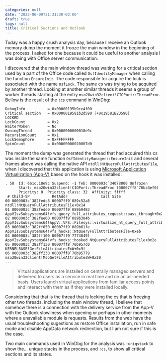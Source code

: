 ```yaml
---
categories: null
date: '2023-06-09T21:31:30-03:00'
draft: true
tags: null
title: Critical Sections and Outlook
---
```


Today was a happy crush analysis day, because I receive an Outlook memory dump the moment it frooze the main window in the beginning of the process. I asked for one because it could be useful to another analysis I was doing with Office server communication.

I discovered that the main window thread was waiting for a critical section used by a part of the Office code called `OsfIdentityManager` when calling the function `EnsureInit`. The code responsible for acquire the lock is associated with the name `OsfLock`. The same cs was trying to be acquired by another thread. Looking at another similar threads it seems a group of worker threads starting at the entry `mso20win32client!CIOPort::ThreadProc`. Bellow is the result of the `!cs` command in WinDbg:

```
DebugInfo          = 0x00000195b9ce4f00
Critical section   = 0x0000019581b2d590 (+0x19581B2D590)
LOCKED
LockCount          = 0x2
WaiterWoken        = No
OwningThread       = 0x0000000000018e9c
RecursionCount     = 0x1
LockSemaphore      = 0xFFFFFFFF
SpinCount          = 0x00000000020007d0
```

The moment the dump was generated the thread that had acquired this cs was inside the same function `OsfIdentityManager::EnsureInit` and several frames above was calling the native API `ntdll!NtQueryFullAttributesFile`, when I discovered that this application is using [Microsoft Application Virtualization (App-V)](https://learn.microsoft.com/en-us/windows/application-management/app-v/appv-getting-started) based on the hook it was installed:

```
. 58  Id: 661c.18e9c Suspend: -1 Teb: 0000003c`34078000 Unfrozen
      Start: mso20win32client!CIOPort::ThreadProc (00007ff8`70ba3ef0)
      Priority: 0  Priority class: 32  Affinity: fffff
 # Child-SP          RetAddr               Call Site
00 0000003c`382fedc8 00007ff9`089c52a8     ntdll!NtQueryFullAttributesFile+0x14
01 0000003c`382fedd0 00007ff9`089b9483     AppVIsvSubsystems64!vfs_query_full_attributes_request::pass_through+0x28
02 0000003c`382fee00 00007ff9`089b384b     AppVIsvSubsystems64!AppV::VFS::Filesys::virtualize_nt_query_full_attributes+0xc3
03 0000003c`382ff050 00007ff9`089b61fe     AppVIsvSubsystems64!vfs_hooks::NtQueryFullAttributesFile+0xeb
04 0000003c`382ff100 00007ff9`7774849f     AppVIsvSubsystems64!vfs_hooks::hooked_NtQueryFullAttributesFile+0x2e
05 0000003c`382ff130 00007ff8`70b957c0     KERNELBASE!GetFileAttributesExW+0x9f
06 0000003c`382ff230 00007ff8`70b95779     mso20win32client!MsoGetFileAttributesW+0x20
...
```

> Virtual applications are installed on centrally managed servers and delivered to users as a service in real time and on an as-needed basis. Users launch virtual applications from familiar access points and interact with them as if they were installed locally.

Considering that that is the thread that is locking the cs that is freezing other two threads, including the main window thread, I believe that somehow there is a connection with the delivery service from the App-V with the Outlook slowliness when opening or perhaps in other moments where a unavailable module is requests. Results from the web have the usual troubleshooting sugestions as restore Office installation, run in safe mode and disable AppData network redirection, but I am not sure if this is the case.

Two main commands used in WinDbg for the analysis was `!uniqstack` to show the... unique stacks in the process, and `!cs`, to show all critical sections and its states.